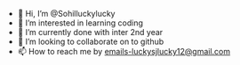 - 👋 Hi, I’m @Sohilluckylucky
- 👀 I’m interested in learning coding
- 🌱 I’m currently done with inter 2nd year
- 💞️ I’m looking to collaborate on to github
- 📫 How to reach me by emails-luckysjlucky12@gmail.com



<!---
Sohilluckylucky/Sohilluckylucky is a ✨ special ✨ repository because its `README.md` (this file) appears on your GitHub profile.
You can click the Preview link to take a look at your changes.
--->
